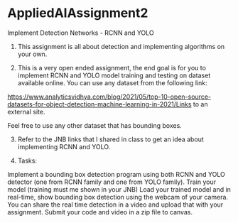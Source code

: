 # AppliedAIAssignment2

Implement Detection Networks - RCNN and YOLO

1. This assignment is all about detection and implementing algorithms on your own.

2. This is a very open ended assignment, the end goal is for you to implement RCNN and YOLO model training and testing on dataset available online. You can use any dataset from the following link:

https://www.analyticsvidhya.com/blog/2021/05/top-10-open-source-datasets-for-object-detection-machine-learning-in-2021/Links to an external site.

Feel free to use any other dataset that has bounding boxes.

3. Refer to the JNB links that I shared in class to get an idea about implementing RCNN and YOLO.

4. Tasks:

Implement a bounding box detection program using both RCNN and YOLO detector (one from RCNN family and one from YOLO family).
Train your model (training must me shown in your JNB) 
Load your trained model and in real-time, show bounding box detection using the webcam of your camera.
You can share the real time detection in a video and upload that with your assignment.
Submit your code and video in a zip file to canvas.